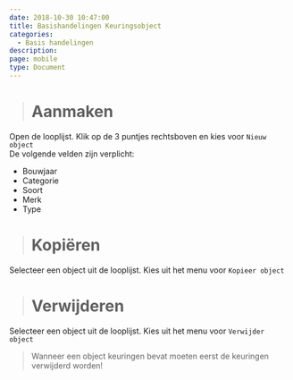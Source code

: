 ```yaml
---
date: 2018-10-30 10:47:00
title: Basishandelingen Keuringsobject
categories:
  - Basis handelingen
description:
page: mobile
type: Document
---
```



># Aanmaken
Open de looplijst. Klik op de 3 puntjes rechtsboven en kies voor `Nieuw object`  
De volgende velden zijn verplicht:
- Bouwjaar
- Categorie
- Soort
- Merk
- Type
># Kopiëren
Selecteer een object uit de looplijst. Kies uit het menu voor `Kopieer object`
># Verwijderen
Selecteer een object uit de looplijst. Kies uit het menu voor `Verwijder object`
>Wanneer een object keuringen bevat moeten eerst de keuringen verwijderd worden!

